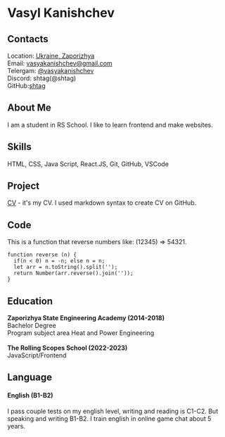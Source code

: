 # Vasyl Kanishchev
## Contacts
Location: [Ukraine, Zaporizhya](https://www.google.com/maps/place/%D0%97%D0%B0%D0%BF%D0%BE%D1%80%D0%BE%D0%B6%D1%8C%D0%B5,+%D0%97%D0%B0%D0%BF%D0%BE%D1%80%D0%BE%D0%B6%D1%81%D0%BA%D0%B0%D1%8F+%D0%BE%D0%B1%D0%BB%D0%B0%D1%81%D1%82%D1%8C,+69000/data=!4m2!3m1!1s0x40dc673dfa85bb03:0x7e675cd9074d3f4a?sa=X&ved=2ahUKEwi_tfzwtpj3AhVnlosKHVUKAVoQ8gF6BAgVEAE)<br/>
Email: vasyakanishchev@gmail.com<br/>
Telergam: [@vasyakanishchev](https://t.me/vasyakanishchev)<br/>
Discord: shtag(@shtag)<br/>
GitHub:[shtag](https://github.com/shtag)

## About Me
I am a student in RS School.  I like to learn frontend and make websites.

## Skills
HTML, CSS, Java Script, React.JS, Git, GitHub, VSCode

## Project
[CV](https://github.com/shtag/rsschool-cv/blob/gh-pages/cv.md) - it's my CV. I used markdown syntax to create CV on GitHub.

## Code
This is a function that reverse numbers like: (12345) => 54321.
```
function reverse (n) {
  if(n < 0) n = -n; else n = n;
  let arr = n.toString().split('');
  return Number(arr.reverse().join(''));
}
```

## Education
**Zaporizhya State Engineering Academy (2014-2018)**<br/>
Bachelor Degree<br/>
Program subject area Heat and Power Engineering<br/><br/>
**The Rolling Scopes School (2022-2023)**<br/>
JavaScript/Frontend

## Language
#### English (B1-B2)
I pass couple tests on my english level, writing and reading is C1-C2. But speaking and writing B1-B2. I train english in online game chat about 5 years.
